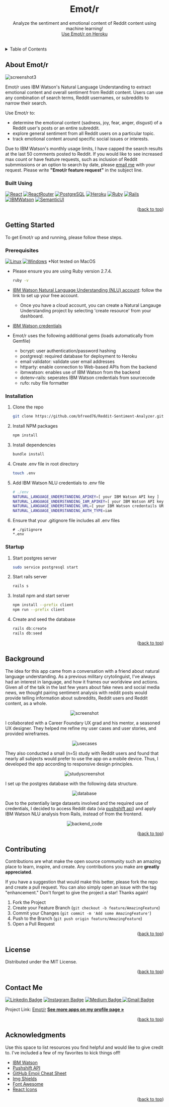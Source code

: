 <div id="top"></div>

<!-- PROJECT LOGO -->
<br />

  <h1 align="center">Emot/r</h1>

  <p align="center">
    Analyze the sentiment and emotional content of Reddit content using machine learning!
    <br />
        <a href="https://dashboard.heroku.com/apps/reddit-emotion-analyzer">Use Emot/r on Heroku</a>
    <br />
    <br />
  </p>
  
</div>


<!-- TABLE OF CONTENTS -->
<details>
  <summary>Table of Contents</summary>
  <ol>
    <li>
      <a href="#about-Emot/r">About Emot/r</a>
      <ul>
        <li><a href="#built-with">Built Using</a></li>
      </ul>
    </li>
    <li>
      <a href="#getting-started">Getting Started</a>
      <ul>
        <li><a href="#prerequisites">Prerequisites</a></li>
        <li><a href="#installation">Installation</a></li>
      </ul>
    </li>
    <li><a href="#startup">Startup</a></li>
    <li><a href="#background">Background</a></li>
    <li><a href="#contributing">Contributing</a></li>
    <li><a href="#license">License</a></li>
    <li><a href="#contact-me">Contact Me</a></li>
    <li><a href="#acknowledgments">Acknowledgments</a></li>
  </ol>
</details>





<!-- ABOUT Emot/r -->
## About Emot/r

<img src="./client/public/screen3.jpg" alt="screenshot3">

Emot/r uses IBM Watson's Natural Language Understanding to extract emotional content and overall sentiment from Reddit content. Users can use any combination of search terms, Reddit usernames, or subreddits to narrow their search. 

Use Emot/r to:
* determine the emotional content (sadness, joy, fear, anger, disgust) of a Reddit user's posts or an entire subreddit.
* explore general sentiment from all Reddit users on a particular topic.
* track emotional content around specific social issues or interests.

Due to IBM Watson's monthly usage limits, I have capped the search results at the last 50 comments posted to Reddit. If you would like to see increased max count or have feature requests, such as inclusion of Reddit submmissions or an option to search by date, please [email me](mailto:brintonfoyreed@gmail.com) with your request. Please write <strong>"Emot/r feature request"</strong> in the subject line.


### Built Using

[![React](https://img.shields.io/badge/-React-black?style=flat-square&logo=react)](https://reactjs.org/) [![ReactRouter](https://img.shields.io/badge/ReactRouter-4F545E?style=flat&logo=reactrouter)](https://reactrouter.com/) [![PostgreSQL](https://img.shields.io/badge/-PostgreSQL-99bdee?style=flat-square&logo=postgresql)](https://www.postgresql.org/) [![Heroku](https://img.shields.io/badge/-Heroku-purple?style=flat-square&logo=heroku)](https://www.heroku.com/) [![Ruby](https://img.shields.io/badge/-Ruby-ff6666?style=flat-square&logo=ruby)](https://https://ruby-lang.org/) [![Rails](https://img.shields.io/badge/Rails-red?style=flat&logo=ruby-on-rails)](https://rubyonrails.org/) [![IBMWatson](https://img.shields.io/badge/IBMWatson-6C8FE3?style=flat&logo=ibmwatson)](https://www.ibm.com/watson) [![SemanticUI](https://img.shields.io/badge/SemanticUI-52f3cf?style=flat&logo=semanticuireact)](https://react.semantic-ui.com/) 

<p align="right">(<a href="#top">back to top</a>)</p>






<!-- GETTING STARTED -->
## Getting Started

To get Emot/r up and running, please follow these steps.

### Prerequisites

[![Linux](https://svgshare.com/i/Zhy.svg)](https://svgshare.com/i/Zhy.svg) [![Windows](https://svgshare.com/i/ZhY.svg)](https://svgshare.com/i/ZhY.svg)  *Not tested on MacOS


- Please ensure you are using Ruby version 2.7.4.
  ```sh
  ruby -v 
  ```

- [IBM Watson Natural Language Understanding (NLU) account](https://www.ibm.com/cloud/watson-natural-language-understanding): follow the link to set up your free account.
  -  Once you have a cloud account, you can create a Natural Langauge Understanding project by selecting 'create resource' from your dashboard. 
- [IBM Watson credentials](https://cloud.ibm.com/docs/watson?topic=watson-iam)
- Emot/r uses the following additional gems (loads automatically from Gemfile)
  - bcrypt: user authentication/password hashing
  - postgresql: required database for deployment to Heroku
  - email validator: validate user email addresses
  - httparty: enable connection to Web-based APIs from the backend
  - ibmwatson: enables use of IBM Watson from the backend
  - dotenv-rails: seperates IBM Watson credentials from sourcecode
  - rufo: ruby file formatter



### Installation

1. Clone the repo
   ```sh
   git clone https://github.com/bfreed76/Reddit-Sentiment-Analyzer.git
   ```
3. Install NPM packages
   ```sh
   npm install
   ```
4. Install dependencies
   ```sh
   bundle install
   ```
5. Create .env file in root directory
   ```sh
   touch .env
   ```
6. Add IBM Watson NLU credentials to .env file
   ```sh
   # ./env
   NATURAL_LANGUAGE_UNDERSTANDING_APIKEY=[ your IBM Watson API key ]
   NATURAL_LANGUAGE_UNDERSTANDING_IAM_APIKEY=[ your IBM Watson API key ]
   NATURAL_LANGUAGE_UNDERSTANDING_URL=[ your IBM Watson credentails URL ]
   NATURAL_LANGUAGE_UNDERSTANDING_AUTH_TYPE=iam
   ```
7. Ensure that your .gitignore file includes all .env files
   ```
   # ./gitignore
   *.env
   ```
   
### Startup
1. Start postgres server
   ```sh
   sudo service postgresql start
   ```
2. Start rails server
   ```sh
   rails s
   ```
3. Install npm and start server
   ```sh
   npm install --prefix client
   npm run --prefix client
   ```
4. Create and seed the database
   ```sh
   rails db:create 
   rails db:seed
   ```

<p align="right">(<a href="#top">back to top</a>)</p>

<!-- USAGE EXAMPLES -->
## Background

The idea for this app came from a conversation with a friend about natural language understanding. As a previous military crytolinguist, I've always had an interest in language, and how it frames our worldview and actions. Given all of the talk in the last few years about fake news and social media news, we thought pairing sentiment analysis with reddit posts would provide telling information about subreddits, Reddit users and Reddit content, as a whole. 

<p align="center">
<img src="./client/public/screen1.png" alt="screenshot">
</p>

I collaborated with a Career Foundary UX grad and his mentor, a seasoned UX designer. They helped me refine my user cases and user stories, and provided wireframes.

<p align="center">
<img src="./client/public/usecases1.png" alt="usecases">
</p>

They also conducted a small (n=5) study with Reddit users and found that nearly all subjects would prefer to use the app on a mobile device. Thus, I developed the app according to responsive design principles. 

<p align="center">
<img src="./client/public/cardsorting1.png" alt="studyscreenshot">
</p>

I set up the postgres database with the following data structure. 

<p align="center">
<img src="./client/public/backend1.png" alt="database">
</p>

Due to the potentially large datasets involved and the required use of credentials, I decided to access Reddit data (via [pushshift api](https://github.com/pushshift/api)) and apply IBM Watson NLU analysis from Rails, instead of from the frontend. 

<p align="center">
<img src="./client/public/controller1.png" alt="backend_code">
</p>

<p align="right">(<a href="#top">back to top</a>)</p>





<!-- CONTRIBUTING -->
## Contributing

Contributions are what make the open source community such an amazing place to learn, inspire, and create. Any contributions you make are **greatly appreciated**.

If you have a suggestion that would make this better, please fork the repo and create a pull request. You can also simply open an issue with the tag "enhancement."
Don't forget to give the project a star! Thanks again!

1. Fork the Project
2. Create your Feature Branch (`git checkout -b feature/AmazingFeature`)
3. Commit your Changes (`git commit -m 'Add some AmazingFeature'`)
4. Push to the Branch (`git push origin feature/AmazingFeature`)
5. Open a Pull Request

<p align="right">(<a href="#top">back to top</a>)</p>





<!-- LICENSE -->
## License

Distributed under the MIT License. 

<p align="right">(<a href="#top">back to top</a>)</p>





<!-- CONTACT -->
## Contact Me

[![Linkedin Badge](https://img.shields.io/badge/-brintonfoyreed-blue?style=flat-square&logo=Linkedin&logoColor=white&link=https://www.linkedin.com/in/brintonfoyreed/)](https://www.linkedin.com/in/brintonfoyreed/) [![Instagram Badge](https://img.shields.io/badge/-nigels_vacation-purple?style=flat-square&logo=instagram&logoColor=white&link=https://www.instagram.com/nigels_vacation/)](https://www.instagram.com/nigels_vacation/) [![Medium Badge](https://img.shields.io/badge/-brintonfoyreed-03a57a?style=flat-square&labelColor=000000&logo=Medium&link=https://brintonfoyreed.medium.com/)](https://brintonfoyreed.medium.com/)[ ![Gmail Badge](https://img.shields.io/badge/-brintonfoyreed@gmail.com-c14438?style=flat-square&logo=Gmail&logoColor=white&link=mailto:brintonfoyreed@gmail.com)](mailto:brintonfoyreed@gmail.com)

Project Link: [Emot/r](https://reddit-emotion-analyzer.herokuapp.com/)
<a href="https://github.com/bfreed76"><strong>See more apps on my profile page »</strong></a>

<p align="right">(<a href="#top">back to top</a>)</p>





<!-- ACKNOWLEDGMENTS -->
## Acknowledgments

Use this space to list resources you find helpful and would like to give credit to. I've included a few of my favorites to kick things off!

* [IBM Watson](https://www.ibm.com/watson)
* [Pushshift API](https://github.com/pushshift/api)
* [GitHub Emoji Cheat Sheet](https://www.webpagefx.com/tools/emoji-cheat-sheet)
* [Img Shields](https://shields.io)
* [Font Awesome](https://fontawesome.com)
* [React Icons](https://react-icons.github.io/react-icons/search)

<p align="right">(<a href="#top">back to top</a>)</p>
